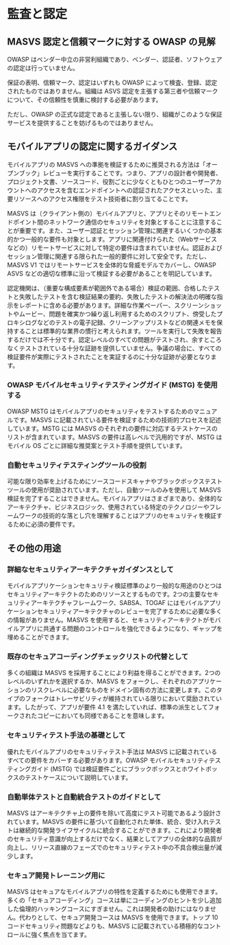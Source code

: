 # 監査と認定

## MASVS 認定と信頼マークに対する OWASP の見解

OWASP はベンダー中立の非営利組織であり、ベンダー、認証者、ソフトウェアの認定は行っていません。

保証の表明、信頼マーク、認定はいずれも OWASP によって検査、登録、認定されたものではありません。組織は ASVS 認定を主張する第三者や信頼マークについて、その信頼性を慎重に検討する必要があります。

ただし、OWASP の正式な認定であると主張しない限り、組織がこのような保証サービスを提供することを妨げるものではありません。

## モバイルアプリの認定に関するガイダンス

モバイルアプリの MASVS への準拠を検証するために推奨される方法は「オープンブック」レビューを実行することです。つまり、アプリの設計者や開発者、プロジェクト文書、ソースコード、役割ごとに少なくともひとつのユーザーアカウントへのアクセスを含むエンドポイントへの認証されたアクセスといった、主要リソースへのアクセス権限をテスト技術者に割り当てることです。

MASVS は（クライアント側の）モバイルアプリと、アプリとそのリモートエンドポイント間のネットワーク通信のセキュリティを対象とすることに注意することが重要です。また、ユーザー認証とセッション管理に関連するいくつかの基本的かつ一般的な要件も対象とします。アプリに関連付けられた（Webサービスなどの）リモートサービスに対して特定の要件は含まれていません。認証およびセッション管理に関連する限られた一般的要件に対して安全です。ただし、MASVS V1 ではリモートサービスを全体的な脅威モデルでカバーし、OWASP ASVS などの適切な標準に沿って検証する必要があることを明記しています。

認定機関は、（重要な構成要素が範囲外である場合）検証の範囲、合格したテストと失敗したテストを含む検証結果の要約、失敗したテストの解決法の明確な指示をレポートに含める必要があります。詳細な作業ペーパー、スクリーンショットやムービー、問題を確実かつ繰り返し利用するためのスクリプト、傍受したプロキシログなどのテストの電子記録、クリーンアップリストなどの関連メモを保持することは標準的な業界の慣行と考えられます。ツールを実行して失敗を報告するだけでは不十分です。認定レベルのすべての問題がテストされ、余すところなくテストされている十分な証跡を提供していません。争議の場合に、すべての検証要件が実際にテストされたことを実証するのに十分な証跡が必要となります。

### OWASP モバイルセキュリティテスティングガイド (MSTG) を使用する

OWASP MSTG はモバイルアプリのセキュリティをテストするためのマニュアルです。MASVS に記載されている要件を検証するための技術的プロセスを記述しています。MSTG には MASVS のそれぞれの要件に対応するテストケースのリストが含まれています。MASVS の要件は高レベルで汎用的ですが、MSTG はモバイル OS ごとに詳細な推奨案とテスト手順を提供しています。

### 自動セキュリティテスティングツールの役割

可能な限り効率を上げるためにソースコードスキャナやブラックボックステストツールの使用が奨励されています。ただし、自動ツールのみを使用して MASVS 検証を完了することはできません。モバイルアプリはさまざまであり、全体的なアーキテクチャ、ビジネスロジック、使用されている特定のテクノロジーやフレームワークの技術的な落とし穴を理解することはアプリのセキュリティを検証するために必須の要件です。

## その他の用途

### 詳細なセキュリティアーキテクチャガイダンスとして

モバイルアプリケーションセキュリティ検証標準のより一般的な用途のひとつはセキュリティアーキテクトのためのリソースとするものです。2つの主要なセキュリティアーキテクチャフレームワーク、SABSA、TOGAF にはモバイルアプリケーションセキュリティアーキテクチャのレビューを完了するために必要な多くの情報がありません。MASVS を使用すると、セキュリティアーキテクトがモバイルアプリに共通する問題のコントロールを強化できるようになり、ギャップを埋めることができます。

### 既存のセキュアコーディングチェックリストの代替として

多くの組織は MASVS を採用することにより利益を得ることができます。2つのレベルのいずれかを選択するか、MASVS をフォークし、それぞれのアプリケーションのリスクレベルに必要なものをドメイン固有の方法に変更します。このタイプのフォークはトレーサビリティが維持されている限りにおいて奨励されています。したがって、アプリが要件 4.1 を満たしていれば、標準の派生としてフォークされたコピーにおいても同様であることを意味します。

### セキュリティテスト手法の基礎として

優れたモバイルアプリのセキュリティテスト手法は MASVS に記載されているすべての要件をカバーする必要があります。OWASP モバイルセキュリティテスティングガイド (MSTG) では検証要件ごとにブラックボックスとホワイトボックスのテストケースについて説明しています。

### 自動単体テストと自動統合テストのガイドとして

MASVS はアーキテクチャ上の要件を除いて高度にテスト可能であるよう設計されています。MASVS の要件に基づいて自動化された単体、統合、受け入れテストは継続的な開発ライフサイクルに統合することができます。これにより開発者のセキュリティ意識が向上するだけでなく、結果としてアプリの全体的な品質が向上し、リリース直線のフェーズでのセキュリティテスト中の不具合検出量が減少します。

### セキュア開発トレーニング用に

MASVS はセキュアなモバイルアプリの特性を定義するためにも使用できます。多くの「セキュアコーディング」コースは単にコーディングのヒントを少し追加した倫理的ハッキングコースにすぎません。これは開発者の助けにはなりません。代わりとして、セキュア開発コースは MASVS を使用できます。トップ 10 コードセキュリティ問題などよりも、MASVS に記載されている積極的なコントロールに強く焦点を当てます。
